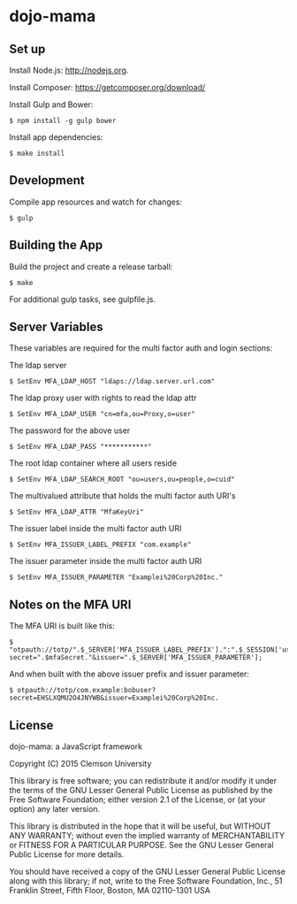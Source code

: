 dojo-mama
=========

Set up
------

Install Node.js: http://nodejs.org.

Install Composer: https://getcomposer.org/download/

Install Gulp and Bower:

	$ npm install -g gulp bower

Install app dependencies:

	$ make install

Development
-----------

Compile app resources and watch for changes:

	$ gulp

Building the App
----------------

Build the project and create a release tarball:

	$ make

For additional gulp tasks, see gulpfile.js.

Server Variables
----------------

These variables are required for the multi factor auth and login sections:

The ldap server

	$ SetEnv MFA_LDAP_HOST "ldaps://ldap.server.url.com"

The ldap proxy user with rights to read the ldap attr

	$ SetEnv MFA_LDAP_USER "cn=mfa,ou=Proxy,o=user"

The password for the above user

	$ SetEnv MFA_LDAP_PASS "***********"

The root ldap container where all users reside

	$ SetEnv MFA_LDAP_SEARCH_ROOT "ou=users,ou=people,o=cuid"

The multivalued attribute that holds the multi factor auth URI's

	$ SetEnv MFA_LDAP_ATTR "MfaKeyUri"

The issuer label inside the multi factor auth URI

	$ SetEnv MFA_ISSUER_LABEL_PREFIX "com.example"

The issuer parameter inside the multi factor auth URI

	$ SetEnv MFA_ISSUER_PARAMETER "Examplei%20Corp%20Inc."


Notes on the MFA URI
--------------------

The MFA URI is built like this:

	$ "otpauth://totp/".$_SERVER['MFA_ISSUER_LABEL_PREFIX'].":".$_SESSION['username']."?secret=".$mfaSecret."&issuer=".$_SERVER['MFA_ISSUER_PARAMETER'];

And when built with the above issuer prefix and issuer parameter:

	$ otpauth://totp/com.example:bobuser?secret=EHSLXQMU2O4JNYWB&issuer=Examplei%20Corp%20Inc.

License
-------

dojo-mama: a JavaScript framework

Copyright (C) 2015 Clemson University

This library is free software; you can redistribute it and/or
modify it under the terms of the GNU Lesser General Public
License as published by the Free Software Foundation; either
version 2.1 of the License, or (at your option) any later version.

This library is distributed in the hope that it will be useful,
but WITHOUT ANY WARRANTY; without even the implied warranty of
MERCHANTABILITY or FITNESS FOR A PARTICULAR PURPOSE.  See the GNU
Lesser General Public License for more details.

You should have received a copy of the GNU Lesser General Public
License along with this library; if not, write to the Free Software
Foundation, Inc., 51 Franklin Street, Fifth Floor, Boston, MA  02110-1301  USA

